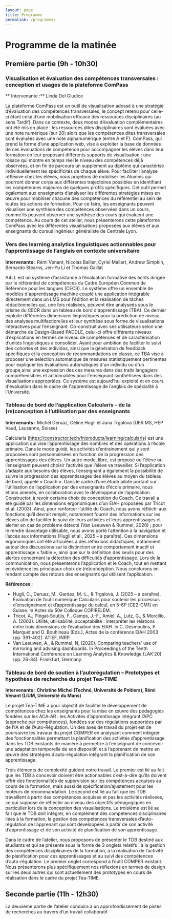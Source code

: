 ```yaml
---
layout: page
title: Programme 
permalink: /programme/
---
```

# Programme de la matinée


## Première partie  (9h - 10h30)

### Visualisation et évaluation des compétences transversales : conception et usages de la plateforme ComPass 

** Intervenante :** Linda Del Giudice

La plateforme ComPass est un outil de visualisation adossé à une stratégie d’évaluation des compétences transversales, le concept retenu pour celle-ci étant celui d’une mobilisation efficace des ressources disciplinaires (au sens Tardif). Dans ce contexte, deux modes d’évaluation complémentaires ont été mis en place : les ressources dites disciplinaires sont évaluées avec une note numérique (sur 20) alors que les compétences dites transversales sont évaluées avec une note alphanumérique (entre A et F).
ComPass, qui prend la forme d’une application web, vise à exploiter la base de données de ces évaluations de compétence pour accompagner les élèves dans leur formation en leur proposant différents supports de visualisation : une rosace qui montre en temps réel le niveau des compétences déjà observées, et en fin de parcours un supplément au diplôme qui caractérise individuellement les spécificités de chaque élève. Pour faciliter l’analyse réflexive chez les élèves, nous projetons de mobiliser les Alumnis qui pourront donner corps aux différentes trajectoires possibles en identifiant les compétences majeures de quelques profils spécifiques. Cet outil permet également aux enseignants d’analyser les différentes stratégies mises en œuvre pour mobiliser chacune des compétences du référentiel au sein de toutes les actions de formation. Pour ce faire, les enseignants peuvent visualiser une synthèse des compétences observées dans un cours, comme ils peuvent observer une synthèse des cours qui évaluent une compétence.
Au cours de cet atelier, nous présenterons cette plateforme ComPass avec les différentes visualisations proposées aux élèves et aux enseignants du cursus ingénieur généraliste de Centrale Lyon.

### Vers des learning analytics linguistiques actionnables pour l’apprentissage de l’anglais en contexte universitaire

**Intervenants :** Rémi Venant, Nicolas Ballier, Cyriel Mallart, Andrew Simpkin, Bernardo Stearns, Jen-Yu Li et Thomas Gaillat

A4LL est un système d’assistance à l’évaluation formative des écrits dirigée par le référentiel de compétences du Cadre Européen Commun de Référence pour les langues (CECR).
Le système offre un ensemble de modèles d'apprentissage machine couplé une application intégrable directement dans un LMS pour l'édition et la réalisation de tâches rédactionnelles qui, une fois réalisées, peuvent être analyseés sous le prisme du CECR dans un tableau de bord d'apprentissage (TBA).
Ce dernier exploite différentes dimensions linguistiques pour la prédiction de niveau, des analyses multifactiorelles et leur synthèse sous forme de visualisations interactives pour l’enseignant. 
Co-construit avec ses utilisateurs selon une démarche de Design-Based PADDLE, celui-ci offre différents niveaux d’explications en termes de niveau de compétences et de caractérisation d’unités linguistiques à consolider. 
Ayant pour ambition de faciliter le suivi des cohortes et des individus, ainsi que la génération de feedback spécifiques et la conception de recommandations en classe, ce TBA vise à proposer une selection automatique de mesures statistiquement pertinentes pour expliquer les évaluations automatiques d'un individu ou d'un groupe,ainsi une expression des ces mesures dans des traits langagiers compréhensibles et actionnables pour l'enseignant synthétisées dans des visualisations appropriées.
Ce système est aujourd'hui exploité et en cours d'évaluation dans le cadre de l'apprentissage de l’anglais de spécialité à l’Université.

### Tableau de bord de l’application Calcularis – de la (re)conception à l’utilisation par des enseignants
**Intervenants :** Michel Deruaz, Céline Hugli et Jana Trgalová (UER MS, HEP Vaud, Lausanne, Suisse)

Calcularis (https://constructor.tech/fr/products/learning/calcularis) est une application qui vise l’apprentissage des nombres et des opérations à l’école primaire. Dans le mode guidé, les activités
d’entrainement qui y sont proposées sont personnalisées en fonction de la progression des apprentissages des élèves. Un autre mode, libre, est proposé où l’élève ou l’enseignant peuvent choisir l’activité que l’élève va travailler. Si l’application s’adapte aux besoins des élèves, l’enseignant a également la possibilité de suivre la progression des apprentissages des élèves au moyen du tableau de bord, appelé « Coach ».
Dans le cadre d’une étude pilote portant sur l’utilisation de l’application par des enseignants d’école primaire, nous étions amenés, en collaboration avec le développeur de l’application Constructor, à
revoir certains choix de conception du Coach. Ce travail a été guidé par les dimensions ergonomiques d’un EIAH proposées par Tricot et al. (2003). Ainsi, pour renforcer l’utilité du Coach, nous avons
réfléchi aux fonctions qu’il devrait remplir, notamment fournir des informations sur les élèves afin de faciliter le suivi de leurs activités et leurs apprentissages et alerter en cas de problème détecté (Van
Leeuwen & Rummel, 2020) ; pour le rendre davantage utilisable, nous avons porté l’attention à la navigation et l’accès aux informations (Hugli et al., 2025 – à paraître). Ces dimensions ergonomiques
ont été articulées à des réflexions didactiques, notamment autour des discussions sur la distinction entre comportement inactif et apprentissage « faible », ainsi que sur la définition des
seuils pour des alertes concernant la détection des difficultés d’apprentissage.
Lors de la communication, nous présenterons l’application et le Coach, tout en mettant en évidence les principaux choix de (re)conception. Nous conclurons en rendant compte des retours des enseignants qui utilisent l’application.

**Références :**
* Hugli, C., Deruaz, M., Gardes, M.-L., & Trgalová, J. (2025 – à paraître). Évaluation de l’outil numérique Calcularis pour soutenir les processus d’enseignement et d’apprentissage du calcul, en 5-6P (CE2-CM1) en Suisse. In Actes du 50e Colloque COPIRELEM.
* Tricot, A., Plégat-Soutjis, F., Camps, J.-F., Amiel, A., Lutz, G., & Morcillo, A. (2003). Utilité, utilisabilité, acceptabilité : interpréter les relations entre trois dimensions de l’évaluation des EIAH. In C.
Desmoulins, P. Marquet and D. Bouhineau (Eds.), Actes de la conférence EIAH 2003 (pp. 391-402). ATIEF, INRP.
* Van Leeuwen, A., & Rummel, N, (2020). Comparing teachers' use of mirroring and advising dashboards. In Proceedings of the Tenth International Conference on Learning Analytics & Knowledge (LAK’20) (pp. 26-34). Frankfurt, Germany.

### Tableau de bord de soutien à l’autorégulation – Prototypes et hypothèse de recherche du projet Tea-TIME

**Intervenants : Christine Michel (Techné, Université de Poitiers), Rémi Venant (LIUM, Université du Mans)**

Le projet Tea-TIME a pour objectif de faciliter le développement de compétences chez les enseignants pour la mise en œuvre des pédagogies fondées sur les ACA-AR : les Activités d’apprentissage intégrant l’APC (approche par compétences), fondées sur des régulations supportées par de l’IA et de l’Auto-Régulation. Un des axes de travail du projet est de poursuivre les travaux du projet COMPER en analysant comment intégrer des fonctionnalités permettant la planification des activités d’apprentissage dans les TDB existants de manière à permettre à l’enseignant de concevoir une adaptation temporelle de son dispositif, et à l’apprenant de mettre en œuvre des stratégies d’auto-régulation intégrant la planification de son apprentissage. 

Trois éléments de complexité guident notre travail. Le premier est lié au fait que les TDB à concevoir doivent être actionnables c’est-à-dire qu’ils doivent offrir des fonctionnalités de supervision sur les compétences acquises au cours de la formation, mais aussi de spécification/ajustement pour les moteurs de recommandation. Le second est lié au fait que les TDB travaillent à partir des compétences acquises et pas les activités réalisées, ce qui suppose de réfléchir au niveau des objectifs pédagogiques en particulier lors de la conception des visualisations. Le troisième est lié au fait que le TDB doit intégrer, en complément des compétences disciplinaires liées à la formation, la gestion des compétences transversales d’auto-régulation de l’apprenant qui sont développées à partir de son activité d’apprentissage et de son activité de planification de son apprentissage.

Dans le cadre de l’atelier, nous proposons de présenter le TDB destiné aux étudiants et qui se présente sous la forme de 3 onglets relatifs : à la gestion des compétences disciplinaires de la formation, à la réalisation de l’activité de planification pour ces apprentissages et au suivi des compétences d’auto-régulation. Le premier onglet correspond à l’outil COMPER existant. Nous présenterons plus spécifiquement nos réflexions en termes de design sur les deux autres qui sont actuellement des prototypes en cours de réalisation dans le cadre du projet Tea-TIME. 


## Seconde partie (11h - 12h30)
La deuxième partie de l’atelier conduira à un approfondissement de pistes de recherches au travers d’un travail collaboratif

